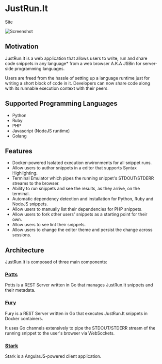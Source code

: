 # JustRun.It

[Site](http://gophergala.justrun.it)

![Screenshot](https://github.com/gophergala/JustRun.It/raw/master/static/screenshot.png)

## Motivation

JustRun.It is a web application that allows users to write, run and share code snippets in any language* from a web browser A.K.A JSBin for server-side programming languages.

Users are freed from the hassle of setting up a language runtime just for writing a short block of code in it. Developers can now share code along with its runnable execution context with their peers.

## Supported Programming Languages

- Python
- Ruby
- PHP
- Javascript (NodeJS runtime)
- Golang

## Features

- Docker-powered Isolated execution environments for all snippet runs.
- Allow users to author snippets in a editor that supports Syntax Highlighting.
- Terminal Emulator which pipes the running snippet's STDOUT/STDERR streams to the browser. 
- Ability to *run* snippets and see the results, as they arrive, on the terminal. 
- Automatic dependency detection and installation for Python, Ruby and NodeJS snippets.
- Allow users to manually list their dependencies for PHP snippets.
- Allow users to fork other users' snippets as a starting point for their own.
- Allow users to see lint their snippets.
- Allow users to change the editor theme and persist the change across sessions.

## Architecture

JustRun.It is composed of three main components:

### [Potts](https://github.com/gophergala/JustRun.It/tree/master/potts)

Potts is a REST Server written in Go that manages JustRun.It snippets and their metadata.

### [Fury](https://github.com/gophergala/JustRun.It/tree/master/fury)

Fury is a REST Server written in Go that executes JustRun.It snippets in Docker containers.

It uses Go channels extensively to pipe the STDOUT/STDERR stream of the running snippet to the user's browser via WebSockets.

### [Stark](https://github.com/gophergala/JustRun.It/tree/master/stark)

Stark is a AngularJS-powered client application.
